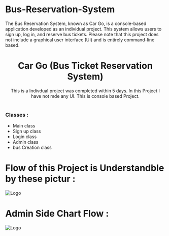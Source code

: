  # Bus-Reservation-System
<!--<H2>JA111 Construct Week Project </H2>-->
The Bus Reservation System, known as Car Go, is a console-based application developed as an individual project. This system allows users to sign up, log in, and reserve bus tickets. Please note that this project does not include a graphical user interface (UI) and is entirely command-line based.
<div align="center">
  
<h1 align="center">Car Go  (Bus Ticket Reservation System)</h1>  

 This is a Indivdual project was completed within 5 days. In this Project I have not mde any UI. This is console based Project.
    <br />
    <br />
                             
  </p>
  </div>
  <h3>Classes :</h3>
  <ul>
<li> Main class </li>  
 <li>Sign up class </li>
<li>Login class</li>
<li>Admin class </li>
<li>bus Creation class </li></ul>

 <h1>Flow of this Project is Understandble by these pictur :</h1>

 <img src="https://user-images.githubusercontent.com/115461383/229339501-f2e9a836-f504-437c-82f5-b56db99b0f13.png" alt="Logo" >
<h1>Admin Side Chart Flow :</h1>
 <img src="https://user-images.githubusercontent.com/115461383/229339506-1fc38846-0fc1-4fa7-acb4-a4b047f4ba39.png" alt="Logo" >

